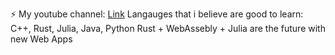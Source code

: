 ⚡ My youtube channel: <a href="https://www.youtube.com/watch?v=dQw4w9WgXcQ">Link</a>
Langauges that i believe are good to learn: C++, Rust, Julia, Java, Python
Rust + WebAssebly + Julia are the future with new Web Apps
